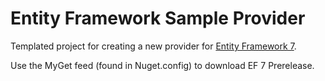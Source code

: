 Entity Framework Sample Provider
=====
Templated project for creating a new provider for [Entity Framework 7](https://github.com/aspnet/EntityFramework).

Use the MyGet feed (found in Nuget.config) to download EF 7 Prerelease.